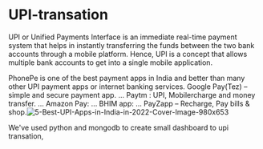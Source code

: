 # UPI-transation

UPI or Unified Payments Interface is an immediate real-time payment system that helps in instantly transferring the funds between the two bank accounts through a mobile platform. Hence, UPI is a concept that allows multiple bank accounts to get into a single mobile application.

PhonePe is one of the best payment apps in India and better than many other UPI payment apps or internet banking services.
Google Pay(Tez) – simple and secure payment app. ...
Paytm : UPI, Mobilercharge and money transfer. ...
Amazon Pay: ...
BHIM app: ...
PayZapp – Recharge, Pay bills & shop.![5-Best-UPI-Apps-in-India-in-2022-Cover-Image-980x653](https://user-images.githubusercontent.com/125792268/234483918-445e9e0c-742e-4802-9add-f41878b8d8a8.jpg)

We've used python and mongodb to create small dashboard to upi transation, 





